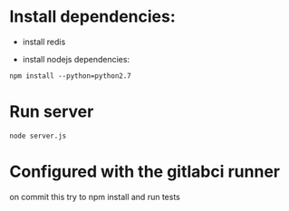 # Install dependencies:

* install redis

* install nodejs dependencies:

```npm install --python=python2.7```

# Run server
```node server.js```
# Configured with the gitlabci runner
on commit this try to npm install and run tests

